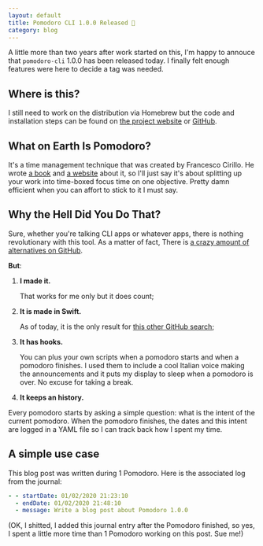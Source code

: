 ```yaml
---
layout: default
title: Pomodoro CLI 1.0.0 Released 🎉
category: blog
---
```


A little more than two years after work started on this, I'm happy to annouce
that `pomodoro-cli` 1.0.0 has been released today. I finally felt enough
features were here to decide a tag was needed.

## Where is this?

I still need to work on the distribution via Homebrew but the code and
installation steps can be found on [the project website][1] or [GitHub][2].

## What on Earth Is Pomodoro?

It's a time management technique that was created by Francesco Cirillo. He wrote
[a book][pb] and [a website][pw] about it, so I'll just say it's about splitting
up your work into time-boxed focus time on one objective. Pretty damn efficient
when you can affort to stick to it I must say.

## Why the Hell Did You Do That?

Sure, whether you're talking CLI apps or whatever apps, there is nothing
revolutionary with this tool. As a matter of fact, There is [a crazy amount of
alternatives on GitHub][ghs].

**But**:

1. **I made it.**

   That works for me only but it does count;

1. **It is made in Swift.**

   As of today, it is the only result for [this other GitHub search][ghs2];

1. **It has hooks.**

   You can plus your own scripts when a pomodoro starts and when a pomodoro
   finishes. I used them to include a cool Italian voice making the
   announcements and it puts my display to sleep when a pomodoro is over. No
   excuse for taking a break.

1. **It keeps an history.**

Every pomodoro starts by asking a simple question: what is the intent of the
current pomodoro. When the pomodoro finishes, the dates and this intent are
logged in a YAML file so I can track back how I spent my time.

## A simple use case

This blog post was written during 1 Pomodoro. Here is the associated log from
the journal:

```yaml
- - startDate: 01/02/2020 21:23:10
  - endDate: 01/02/2020 21:48:10
  - message: Write a blog post about Pomodoro 1.0.0
```

(OK, I shitted, I added this journal entry after the Pomodoro finished, so yes,
I spent a little more time than 1 Pomodoro working on this post. Sue me!)

[1]: https://dirtyhenry.github.io/pomodoro-cli/ "Jazzy docs for Pomodoro CLI"
[2]:
  https://github.com/dirtyhenry/pomodoro-cli
  "GitHub repository for Pomodoro CLI"
[pb]:
  https://francescocirillo.com/products/the-pomodoro-technique-book-us-edition
  "The Pomodoro Technique Book"
[pw]: https://pomodorotechnique.com/ "The Pomodoro Technique Website"
[ghs]:
  https://github.com/search?q=pomodoro+cli
  "GitHub search results for Pomodoro and CLI"
[ghs2]:
  https://github.com/search?q=pomodoro+cli+language%3ASwift
  "GitHub search results for Pomodoro, CLI AND Swift"
